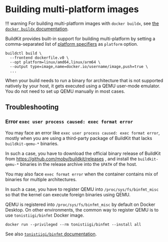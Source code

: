 # Building multi-platform images

!!! warning
    For building multi-platform images with `docker buildx`, see [the `docker buildx` documentation](https://github.com/docker/buildx#building-multi-platform-images).

BuildKit provides built-in support for building multi-platform by setting a comma-separated list of
[platform specifiers](https://github.com/containerd/containerd/blob/v1.5.7/platforms/platforms.go#L63) as `platform` option.

```shell
buildctl build \
  --frontend dockerfile.v0 \
  --opt platform=linux/amd64,linux/arm64 \
  --output type=image,name=docker.io/username/image,push=true \
  ...
```

When your build needs to run a binary for architecture that is not supported natively by your host, it gets executed using a QEMU user-mode emulator.
You do not need to set up QEMU manually in most cases.

## Troubleshooting

### Error `exec user process caused: exec format error`

You may face an error like `exec user process caused: exec format error`, mostly when you are using a third-party package of BuildKit that lacks
`buildkit-qemu-*` binaries.

In such a case, you have to download the official binary release of BuildKit from https://github.com/moby/buildkit/releases , and install
the `buildkit-qemu-*` binaries in the release archive into the `$PATH` of the host.

You may also face `exec format error` when the container contains mix of binaries for multiple architectures.

In such a case, you have to register QEMU into `/proc/sys/fs/binfmt_misc` so that the kernel can execute foreign binaries using QEMU.

QEMU is registered into `/proc/sys/fs/binfmt_misc` by default on Docker Desktop.
On other environments, the common way to register QEMU is to use `tonistiigi/binfmt` Docker image.

```shell
docker run --privileged --rm tonistiigi/binfmt --install all
```

See also [`tonistiigi/binfmt` documentation](https://github.com/tonistiigi/binfmt/).

